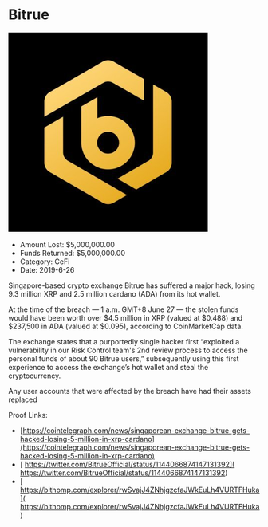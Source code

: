 # Bitrue
![Bitrue](/rektimages/Bitrue.png)
- Amount Lost: $5,000,000.00
- Funds Returned: $5,000,000.00
- Category: CeFi
- Date: 2019-6-26

Singapore-based crypto exchange Bitrue has suffered a major hack, losing 9.3 million XRP and 2.5 million cardano (ADA) from its hot wallet.  
  
At the time of the breach — 1 a.m. GMT+8 June 27 — the stolen funds would have been worth over $4.5 million in XRP (valued at $0.488) and $237,500 in ADA (valued at $0.095), according to CoinMarketCap data.  
  
The exchange states that a purportedly single hacker first “exploited a vulnerability in our Risk Control team's 2nd review process to access the personal funds of about 90 Bitrue users,” subsequently using this first experience to access the exchange’s hot wallet and steal the cryptocurrency.  
  
Any user accounts that were affected by the breach have had their assets replaced


Proof Links:
- [https://cointelegraph.com/news/singaporean-exchange-bitrue-gets-hacked-losing-5-million-in-xrp-cardano](https://cointelegraph.com/news/singaporean-exchange-bitrue-gets-hacked-losing-5-million-in-xrp-cardano)
- [ https://twitter.com/BitrueOfficial/status/1144066874147131392]( https://twitter.com/BitrueOfficial/status/1144066874147131392)
- [ https://bithomp.com/explorer/rwSvajJ4ZNhjgzcfaJWkEuLh4VURTFHuka]( https://bithomp.com/explorer/rwSvajJ4ZNhjgzcfaJWkEuLh4VURTFHuka)


